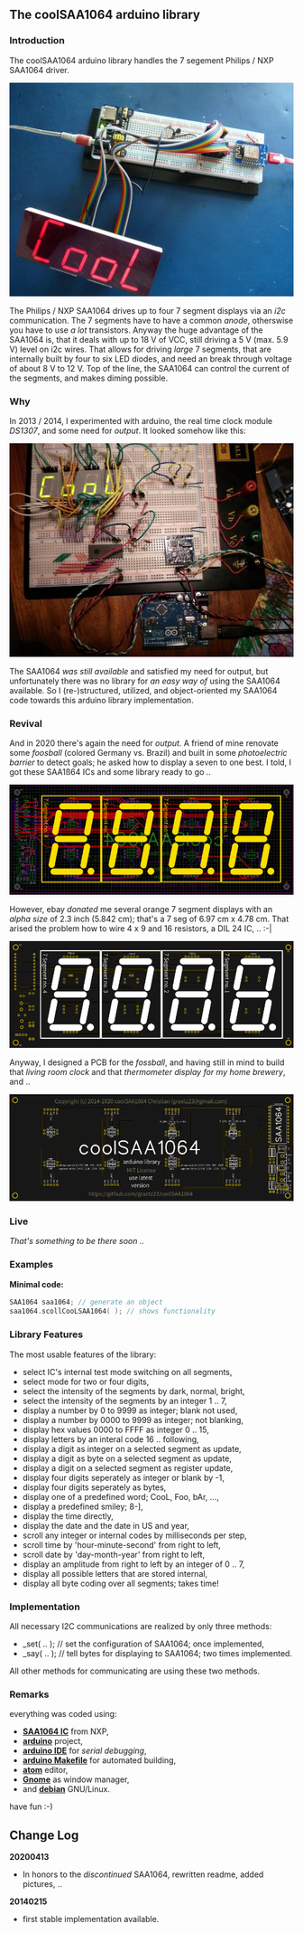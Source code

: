 ## The coolSAA1064 arduino library

### Introduction ###

The coolSAA1064 arduino library handles the 7 segement Philips / NXP SAA1064 driver.

![coolSAA1064 sent in by some user](coolSAA1064.jpg)

The Philips / NXP SAA1064 drives up to four 7 segment displays via an _i2c_ communication. The 7 segments have to have a common _anode_, otherswise you have to use _a lot_ transistors. Anyway the huge advantage of the SAA1064 is, that it deals with up to 18 V of VCC, still driving a 5 V (max. 5.9 V) level on i2c wires. That allows for driving _large_ 7 segments, that are internally built by four to six LED diodes, and need an break through voltage of about 8 V to 12 V. Top of the line, the SAA1064 can control the current of the segments, and makes diming possible.

### Why

In 2013 / 2014, I experimented with arduino, the real time clock module _DS1307_, and some need for _output_. It looked somehow like this:

![coolSAA1064 sent in by some user](coolSAA1064_breadboard.jpg)

The SAA1064 _was still available_ and satisfied my need for output, but unfortunately there was no library for _an easy way of_ using the SAA1064 available. So I (re-)structured, utilized, and object-oriented my SAA1064 code towards this arduino library implementation.

### Revival

And in 2020 there's again the need for _output_. A friend of mine renovate some _foosball_ (colored Germany vs. Brazil) and built in some _photoelectric barrier_ to detect goals; he asked how to display a seven to one best. I told, I got these SAA1ß64 ICs and some library ready to go ..

![coolSAA1064 sent in by some user](coolSAA1064_PCB_layout.png)

However, ebay _donated_ me several orange 7 segment displays with an _alpha size_ of 2.3 inch (5.842 cm); that's a 7 seg of 6.97 cm x 4.78 cm. That arised the problem how to wire 4 x 9 and 16 resistors, a DIL 24 IC, .. :-|

![coolSAA1064 sent in by some user](coolSAA1064_PCB_top.png)

Anyway, I designed a PCB for the _fossball_, and having still in mind to build that _living room clock_ and that _thermometer display for my home brewery_, and ..

![coolSAA1064 sent in by some user](coolSAA1064_PCB_bottom.png)

### Live

_That's something to be there soon .._

### Examples

**Minimal code:**

```C++
SAA1064 saa1064; // generate an object
saa1064.scollCooLSAA1064( ); // shows functionality
```

### Library Features

The most usable features of the library:

  - select IC's internal test mode switching on all segments,
  - select mode for two or four digits,
  - select the intensity of the segments by dark, normal, bright,
  - select the intensity of the segments by an integer 1 .. 7,
  - display a number by 0 to 9999 as integer; blank not used,
  - display a number by 0000 to 9999 as integer; not blanking,
  - display hex values 0000 to FFFF as integer 0 .. 15,
  - display letters by an interal code 16 .. following,
  - display a digit as integer on a selected segment as update,
  - display a digit as byte on a selected segment as update,
  - display a digit on a selected segment as register update,
  - display four digits seperately as integer or blank by -1,
  - display four digits seperately as bytes,
  - display one of a predefined word; CooL, Foo, bAr, ...,
  - display a predefined smiley; 8-],
  - display the time directly,
  - display the date and the date in US and year,
  - scroll any integer or internal codes by milliseconds per step,
  - scroll time by 'hour-minute-second' from right to left,
  - scroll date by 'day-month-year' from right to left,
  - display an amplitude from right to left by an integer of 0 .. 7,
  - display all possible letters that are stored internal,
  - display all byte coding over all segments; takes time!

### Implementation

All necessary I2C communications are realized by only three methods:

  - \_set( .. ); // set the configuration of SAA1064; once implemented,
  - \_say( .. ); // tell bytes for displaying to SAA1064; two times implemented.

All other methods for communicating are using these two methods.

### Remarks

everything was coded using:

  - [**SAA1064 IC**](https://www.nxp.com/docs/en/application-note/AN264.pdf) from NXP,
  - [**arduino**](https://www.arduino.cc/) project,
  - [**arduino IDE**](https://www.arduino.cc/en/main/software) for _serial debugging_,
  - [**arduino Makefile**](https://github.com/sudar/Arduino-Makefile) for automated building,
  - [**atom**](https://atom.io/) editor,
  - [**Gnome**](https://www.gnome.org/) as window manager,
  - and [**debian**](https://www.debian.org/) GNU/Linux.

have fun :-)

## Change Log

**20200413**
 - In honors to the _discontinued_ SAA1064, rewritten readme, added pictures, ..

**20140215**
 - first stable implementation available.
